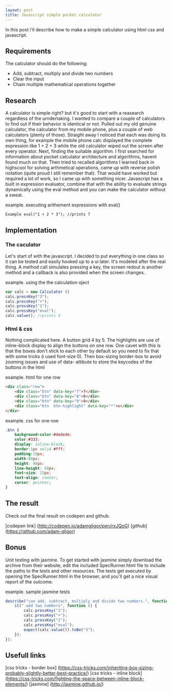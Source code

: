 ```yaml
---
layout: post
title: Javascript simple pocket calculator
---
```


In this post i'll describe how to make a simple calculator using html css and javascript. 

## Requirements

The calculator should do the following: 

 * Add, subtract, multiply and divide two numbers
 * Clear the input
 * Chain multiple mathematical operations together

## Research 

A calculator is simple right? but it's good to start with a reasearch regardless of the urndertaking.
I wanted to compare a couple of calculators to find out if their behavior is identical or not.
Pulled out my old genuine calculator, the calculator from my mobile phone, plus a couple of web calculators (plenty of those).
Straight away I noticed that each was doing its own thing, for example the mobile phone calc displayed the complete expression like 1 + 2 + 3  while the old calculator wiped out the screen after every operator. 
Next, finding the suitable algorithm. I first searched for information about pocket calculator architecture and algorithms, havent found much on that. 
Then tried to recalled algorithms I learned back in highscool for solving arthmetical operations, came up with reverse polish notation (quite proud I still remember that).
That would have worked but required a lot of work, so I came up with something nicer. 
Javascript has a built in expression evaluator, combine that with the ability to evaluate strings dynamically using the eval method and you can make the calculator without a sweat.

example. executing arithement expressions with eval()
 
```
Example eval("1 + 2 * 3"); //prints 7
```

## Implementation

### The caculator 

Let's start of with the javascript. I decided to put everything in one class so it can be tested and easily hooked up to a ui later.
It's modeled after the real thing. A method call simulates pressing a key, the screen redout is another method and a callback is also provided when the screen changes.
 
example. using the the calculation oject

```javascript 
var calc = new Calculator ()
calc.pressKey("3");
calc.pressKey("+");
calc.pressKey("1");
calc.pressKey("eval");
calc.value(); //prints 4
```

### Html & css 

Nothing complicated here. A button grid 4 by 5. The highlights are use of inline-block display to align the buttons on one row. 
One cavet with this is that the boxes don't stick to each other by default so you need to fix that with some tricks (i used font-size 0). 
Then box-sizing border-box to avoid zooming issues and use of data- attibute to store the keycodes of the buttons in the html

example. html for one row

```html
<div class="row">
    <div class="btn" data-key="7">7</div>
    <div class="btn" data-key="8">8</div>
    <div class="btn" data-key="9">9</div>
    <div class="btn  btn-highlight" data-key="*">x</div>
</div>
```

example. css for one row

```css
.btn {
    background-color:#dedede;
    color:#333;
    display: inline-block;
    border:1px solid #fff;
    padding:10px;
    width:80px;    
    height: 80px;
    line-height: 60px;    
    font-size: 25px;
    text-align: center;
    cursor: pointer;
}
```
 
## The result

Check out the final result on codepen and github.

[codepen link] (http://codepen.io/adamgligor/pen/rxJQoG)
[github] (https://github.com/adam-gligor)

 
## Bonus 

Unit testing with jasmine. To get started with jasmine simply download the archive from their website, edit the included SpecRunner.html file 
to include the paths to the tests and other resources. The tests get executed by opening the SpecRunner.html in the browser, and you'll get a nice visual report of the outcome.

example. sample jasmine tests
 
```javascript
describe("can add, subtract, multiply and divide two numbers.", function () {
    it(" add two numbers", function () {
        calc.pressKey("1");
        calc.pressKey("+");
        calc.pressKey("2");
        calc.pressKey("eval");
        expect(calc.value()).toBe("3");
    });
});
```

## Usefull links

[css tricks - border box] (https://css-tricks.com/inheriting-box-sizing-probably-slightly-better-best-practice/)
[css tricks - inline block] (https://css-tricks.com/fighting-the-space-between-inline-block-elements/)
[jasmine] (http://jasmine.github.io/)

